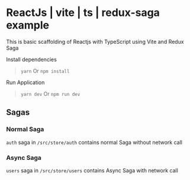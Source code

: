 # ReactJs | vite | ts | redux-saga example

This is basic scaffolding of Reactjs with TypeScript using Vite and Redux Saga

Install dependencies

> `yarn` Or `npm install`

Run Application

> `yarn dev` Or `npm run dev`

## Sagas

### Normal Saga

`auth` saga in `/src/store/auth` contains normal Saga without network call

### Async Saga

`users` saga in `/src/store/users` contains Async Saga with network call
